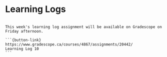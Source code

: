 # Learning Logs

````{card}

This week's learning log assignment will be available on Gradescope on Friday afternoon.

```{button-link} https://www.gradescope.ca/courses/4867/assignments/20442/
Learning Log 10
```
````
